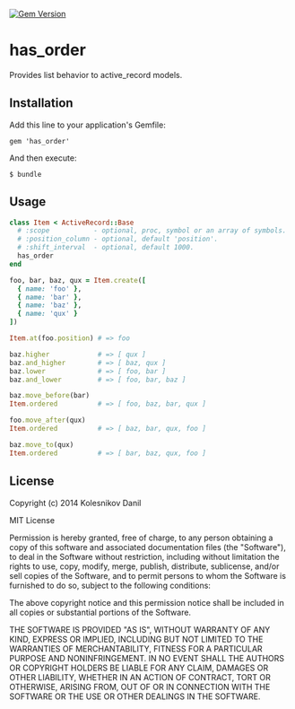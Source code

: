 [![Gem Version](https://badge.fury.io/rb/has_order.svg)](http://badge.fury.io/rb/has_order)

# has_order

Provides list behavior to active_record models.

## Installation

Add this line to your application's Gemfile:

    gem 'has_order'

And then execute:

    $ bundle

## Usage

```ruby
class Item < ActiveRecord::Base
  # :scope           - optional, proc, symbol or an array of symbols.
  # :position_column - optional, default 'position'.
  # :shift_interval  - optional, default 1000.
  has_order
end

foo, bar, baz, qux = Item.create([
  { name: 'foo' },
  { name: 'bar' },
  { name: 'baz' },
  { name: 'qux' }
])

Item.at(foo.position) # => foo

baz.higher            # => [ qux ]
baz.and_higher        # => [ baz, qux ]
baz.lower             # => [ foo, bar ]
baz.and_lower         # => [ foo, bar, baz ]

baz.move_before(bar) 
Item.ordered          # => [ foo, baz, bar, qux ]

foo.move_after(qux)
Item.ordered          # => [ baz, bar, qux, foo ]

baz.move_to(qux)
Item.ordered          # => [ bar, baz, qux, foo ]
```

## License

Copyright (c) 2014 Kolesnikov Danil

MIT License

Permission is hereby granted, free of charge, to any person obtaining
a copy of this software and associated documentation files (the
"Software"), to deal in the Software without restriction, including
without limitation the rights to use, copy, modify, merge, publish,
distribute, sublicense, and/or sell copies of the Software, and to
permit persons to whom the Software is furnished to do so, subject to
the following conditions:

The above copyright notice and this permission notice shall be
included in all copies or substantial portions of the Software.

THE SOFTWARE IS PROVIDED "AS IS", WITHOUT WARRANTY OF ANY KIND,
EXPRESS OR IMPLIED, INCLUDING BUT NOT LIMITED TO THE WARRANTIES OF
MERCHANTABILITY, FITNESS FOR A PARTICULAR PURPOSE AND
NONINFRINGEMENT. IN NO EVENT SHALL THE AUTHORS OR COPYRIGHT HOLDERS BE
LIABLE FOR ANY CLAIM, DAMAGES OR OTHER LIABILITY, WHETHER IN AN ACTION
OF CONTRACT, TORT OR OTHERWISE, ARISING FROM, OUT OF OR IN CONNECTION
WITH THE SOFTWARE OR THE USE OR OTHER DEALINGS IN THE SOFTWARE.
